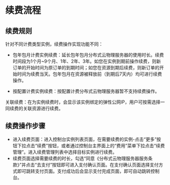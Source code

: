 # 续费流程

## 续费规则
针对不同计费类型实例，续费操作实现功能不同：
- 包年包月计费实例续费：延长包年包月分布式云物理服务器的使用时长。续费时间段为1个月~9个月、1年、2年、3年。如您在实例到期前操作续费，则新订单的开始时间为原订单的到期时间；如您在资源到期后续费，则新订单的开始时间为续费当天。包年包月在资源被释放前（到期后7天内）均可进行续费操作。

- 按配置计费实例续费：按配置计费分布式云物理服务器暂不支持续费操作。

关联续费：在为实例续费时，会显示该实例绑定的弹性公网IP，用户可按需选择一同续费的关联资源进行续费。

## 续费操作步骤
- 进入续费页面：进入控制台实例列表页面，在需要续费的实例-点击“更多”按钮下拉点击“续费”按钮，或者通过控制台主界面上的“费用”菜单下拉点击“续费管理”。进入续费管理列表中选择目标实例进行续费。
- 续费页面选择需要续费的时长，勾选“同意《分布式云物理服务器服务条款》”并点击“去支付”按钮即可进入支付确认页面。在支付确认页面选择支付方式即可跳转支付页面。支付成功后会显示支付完成页面，即可自动跳转控制台。


